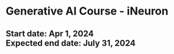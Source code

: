 # Generative AI Course - iNeuron
Start date: Apr 1, 2024 <br>
Expected end date: July 31, 2024
---



